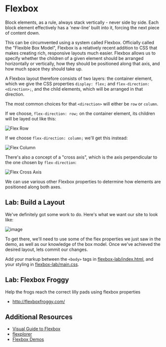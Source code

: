 # Flexbox

Block elements, as a rule, always stack vertically - never side by side. Each
block element effectively has a 'new-line' built into it, forcing the next piece
of content down.

This can be circumvented using a system called Flexbox. Officially called the
"Flexible Box Model", Flexbox is a relatively recent addition to CSS that makes
creating rich, responsive layouts much easier. Flexbox allows us to specify
whether the children of a given element should be arranged horizontally or
vertically, how they should be positioned along that axis, and how much space
they should take up.

A Flexbox layout therefore consists of two layers: the container element, which
we give the CSS properties `display: flex;` and `flex-direction: <direction>;`,
and the child elements, which will be arranged in that direction.

The most common choices for that `<direction>` will either be `row` or `column`.

If we choose, `flex-direction: row;` on the container element, its children will
be layed out like this:

![Flex Row](https://git.generalassemb.ly/ga-wdi-boston/html-css-layout/blob/master/public/images/flex-row.png?raw=true)

If we choose `flex-direction: column;` we'll get this instead:

![Flex Column](https://git.generalassemb.ly/ga-wdi-boston/html-css-layout/blob/master/public/images/flex-column.png?raw=true)

There's also a concept of a "cross axis", which is the axis perpendicular to
the one chosen by `flex-direction`:

![Flex Cross Axis](https://git.generalassemb.ly/ga-wdi-boston/html-css-layout/blob/master/public/images/flex-row-cross-axis.png?raw=true)

We can use various other Flexbox properties to determine how elements are
positioned along both axes.

## Lab: Build a Layout

We've definitely got some work to do. Here's what we want our site to look
like:

![image](https://media.git.generalassemb.ly/user/6926/files/d923a280-febf-11e8-9a66-a2b6cd3397b4)

To get there, we'll need to use some of the flex properties we just saw in the
demo, as well as our knowledge of the box model. Once we've achieved the desired
layout, lets commit our changes.

Add your markup between the `<body>` tags in [flexbox-lab/index.html](flexbox-lab/index.html), and your styling in
[flexbox-lab/main.css](flexbox-lab/main.css).

## Lab: Flexbox Froggy

Help the frogs reach the correct lilly pads using flexbox properties
- http://flexboxfroggy.com/

## Additional Resources
- [Visual Guide to Flexbox](https://scotch.io/tutorials/a-visual-guide-to-css3-flexbox-properties)
- [flexplorer](http://bennettfeely.com/flexplorer/)
- [Flexbox Demos](https://demos.scotch.io/visual-guide-to-css3-flexbox-flexbox-playground/demos/)